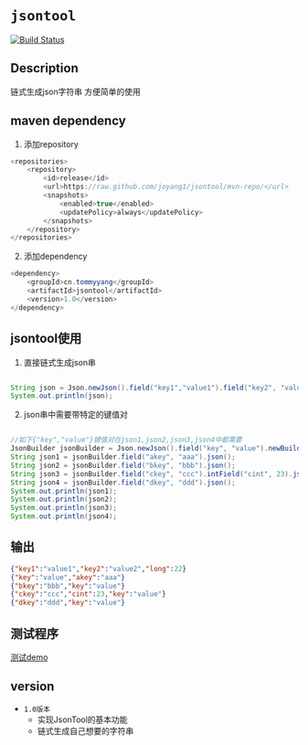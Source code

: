 # `jsontool`

[![Build Status](https://travis-ci.org/joyang1/jsontool.svg?branch=master)](https://travis-ci.org/joyang1/jsontool.svg)

## Description
链式生成json字符串
方便简单的使用

## maven dependency
1. 添加repository
``` java
<repositories>
    <repository>
        <id>release</id>
        <url>https://raw.github.com/joyang1/jsontool/mvn-repo/</url>
        <snapshots>
            <enabled>true</enabled>
            <updatePolicy>always</updatePolicy>
        </snapshots>
    </repository>
</repositories>
```
2. 添加dependency
``` java
<dependency>
    <groupId>cn.tommyyang</groupId>
    <artifactId>jsontool</artifactId>
    <version>1.0</version>
</dependency>
```


## jsontool使用
  
1. 直接链式生成json串
  
``` java

String json = Json.newJson().field("key1","value1").field("key2", "value2").longField("long", 22L).json();
System.out.println(json);

```


2. json串中需要带特定的键值对

``` java

//如下{"key","value"}键值对在json1,json2,json3,json4中都需要
JsonBuilder jsonBuilder = Json.newJson().field("key", "value").newBuilder();
String json1 = jsonBuilder.field("akey", "aaa").json();
String json2 = jsonBuilder.field("bkey", "bbb").json();
String json3 = jsonBuilder.field("ckey", "ccc").intField("cint", 23).json();
String json4 = jsonBuilder.field("dkey", "ddd").json();
System.out.println(json1);
System.out.println(json2);
System.out.println(json3);
System.out.println(json4);

```

## 输出
``` json
{"key1":"value1","key2":"value2","long":22}
{"key":"value","akey":"aaa"}
{"bkey":"bbb","key":"value"}
{"ckey":"ccc","cint":23,"key":"value"}
{"dkey":"ddd","key":"value"}
```

## 测试程序
[测试demo](https://github.com/joyang1/jsontool/blob/master/src/test/java/TestJson.java)

## version
- `1.0版本`
    - 实现JsonTool的基本功能
    - 链式生成自己想要的字符串